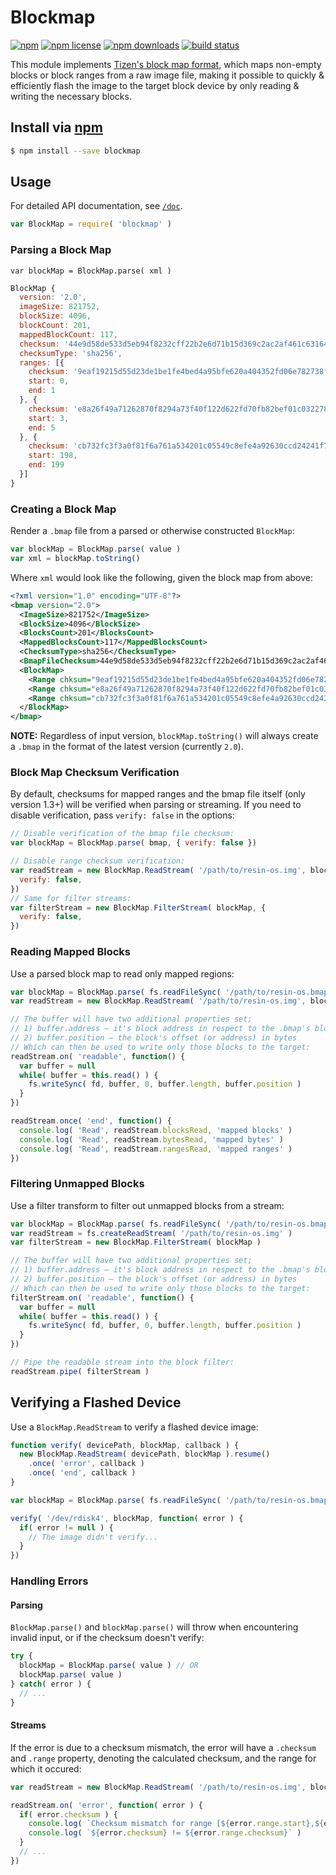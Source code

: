 # Blockmap
[![npm](https://img.shields.io/npm/v/blockmap.svg?style=flat-square)](https://npmjs.com/package/blockmap)
[![npm license](https://img.shields.io/npm/l/blockmap.svg?style=flat-square)](https://npmjs.com/package/blockmap)
[![npm downloads](https://img.shields.io/npm/dm/blockmap.svg?style=flat-square)](https://npmjs.com/package/blockmap)
[![build status](https://img.shields.io/travis/resin-io-modules/blockmap.svg?style=flat-square)](https://travis-ci.org/resin-io-modules/blockmap)

This module implements [Tizen's block map format](https://source.tizen.org/documentation/reference/bmaptool/introduction),
which maps non-empty blocks or block ranges from a raw image file,
making it possible to quickly & efficiently flash the image to the target block device
by only reading & writing the necessary blocks.

## Install via [npm](https://npmjs.com)

```sh
$ npm install --save blockmap
```

## Usage

For detailed API documentation, see [`/doc`](https://github.com/resin-io-modules/blockmap/tree/master/doc).

```js
var BlockMap = require( 'blockmap' )
```

### Parsing a Block Map

```
var blockMap = BlockMap.parse( xml )
```

```js
BlockMap {
  version: '2.0',
  imageSize: 821752,
  blockSize: 4096,
  blockCount: 201,
  mappedBlockCount: 117,
  checksum: '44e9d58de533d5eb94f8232cff22b2e6d71b15d369c2ac2af461c63164cce324',
  checksumType: 'sha256',
  ranges: [{
    checksum: '9eaf19215d55d23de1be1fe4bed4a95bfe620a404352fd06e782738fff58e500',
    start: 0,
    end: 1
  }, {
    checksum: 'e8a26f49a71262870f8294a73f40f122d622fd70fb82bef01c0322785e9fd6b2',
    start: 3,
    end: 5
  }, {
    checksum: 'cb732fc3f3a0f81f6a761a534201c05549c8efe4a92630ccd24241f72d7d618c',
    start: 198,
    end: 199
  }]
}
```

### Creating a Block Map

Render a `.bmap` file from a parsed or otherwise constructed `BlockMap`:

```js
var blockMap = BlockMap.parse( value )
var xml = blockMap.toString()
```

Where `xml` would look like the following, given the block map from above:

```xml
<?xml version="1.0" encoding="UTF-8"?>
<bmap version="2.0">
  <ImageSize>821752</ImageSize>
  <BlockSize>4096</BlockSize>
  <BlocksCount>201</BlocksCount>
  <MappedBlocksCount>117</MappedBlocksCount>
  <ChecksumType>sha256</ChecksumType>
  <BmapFileChecksum>44e9d58de533d5eb94f8232cff22b2e6d71b15d369c2ac2af461c63164cce324</BmapFileChecksum>
  <BlockMap>
    <Range chksum="9eaf19215d55d23de1be1fe4bed4a95bfe620a404352fd06e782738fff58e500">0-1</Range>
    <Range chksum="e8a26f49a71262870f8294a73f40f122d622fd70fb82bef01c0322785e9fd6b2">3-5</Range>
    <Range chksum="cb732fc3f3a0f81f6a761a534201c05549c8efe4a92630ccd24241f72d7d618c">198-199</Range>
  </BlockMap>
</bmap>
```

**NOTE:** Regardless of input version, `blockMap.toString()` will always
create a `.bmap` in the format of the latest version (currently `2.0`).

### Block Map Checksum Verification

By default, checksums for mapped ranges and the bmap file itself (only version 1.3+)
will be verified when parsing or streaming. If you need to disable verification,
pass `verify: false` in the options:

```js
// Disable verification of the bmap file checksum:
var blockMap = BlockMap.parse( bmap, { verify: false })
```

```js
// Disable range checksum verification:
var readStream = new BlockMap.ReadStream( '/path/to/resin-os.img', blockMap, {
  verify: false,
})
// Same for filter streams:
var filterStream = new BlockMap.FilterStream( blockMap, {
  verify: false,
})
```

### Reading Mapped Blocks

Use a parsed block map to read only mapped regions:

```js
var blockMap = BlockMap.parse( fs.readFileSync( '/path/to/resin-os.bmap' ) )
var readStream = new BlockMap.ReadStream( '/path/to/resin-os.img', blockMap )

// The buffer will have two additional properties set;
// 1) buffer.address – it's block address in respect to the .bmap's block size
// 2) buffer.position – the block's offset (or address) in bytes
// Which can then be used to write only those blocks to the target:
readStream.on( 'readable', function() {
  var buffer = null
  while( buffer = this.read() ) {
    fs.writeSync( fd, buffer, 0, buffer.length, buffer.position )
  }
})

readStream.once( 'end', function() {
  console.log( 'Read', readStream.blocksRead, 'mapped blocks' )
  console.log( 'Read', readStream.bytesRead, 'mapped bytes' )
  console.log( 'Read', readStream.rangesRead, 'mapped ranges' )
})
```

### Filtering Unmapped Blocks

Use a filter transform to filter out unmapped blocks from a stream:

```js
var blockMap = BlockMap.parse( fs.readFileSync( '/path/to/resin-os.bmap' ) )
var readStream = fs.createReadStream( '/path/to/resin-os.img' )
var filterStream = new BlockMap.FilterStream( blockMap )

// The buffer will have two additional properties set;
// 1) buffer.address – it's block address in respect to the .bmap's block size
// 2) buffer.position – the block's offset (or address) in bytes
// Which can then be used to write only those blocks to the target:
filterStream.on( 'readable', function() {
  var buffer = null
  while( buffer = this.read() ) {
    fs.writeSync( fd, buffer, 0, buffer.length, buffer.position )
  }
})

// Pipe the readable stream into the block filter:
readStream.pipe( filterStream )
```

## Verifying a Flashed Device

Use a `BlockMap.ReadStream` to verify a flashed device image:

```js
function verify( devicePath, blockMap, callback ) {
  new BlockMap.ReadStream( devicePath, blockMap ).resume()
    .once( 'error', callback )
    .once( 'end', callback )
}

var blockMap = BlockMap.parse( fs.readFileSync( '/path/to/resin-os.bmap' ) )

verify( '/dev/rdisk4', blockMap, function( error ) {
  if( error != null ) {
    // The image didn't verify...
  }
})
```

### Handling Errors

#### Parsing

`BlockMap.parse()` and `blockMap.parse()` will throw when
encountering invalid input, or if the checksum doesn't verify:

```js
try {
  blockMap = BlockMap.parse( value ) // OR
  blockMap.parse( value )
} catch( error ) {
  // ...
}
```

#### Streams

If the error is due to a checksum mismatch,
the error will have a `.checksum` and `.range` property,
denoting the calculated checksum, and the range for which it occured:

```js
var readStream = new BlockMap.ReadStream( '/path/to/resin-os.img', blockMap )

readStream.on( 'error', function( error ) {
  if( error.checksum ) {
    console.log( `Checksum mismatch for range [${error.range.start},${error.range.end}]:` )
    console.log( `${error.checksum} != ${error.range.checksum}` )
  }
  // ...
})
```
